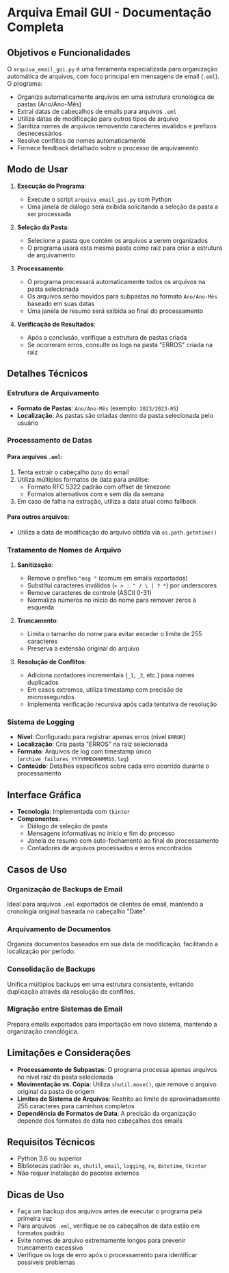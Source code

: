 # Arquiva Email GUI - Documentação Completa

## Objetivos e Funcionalidades

O `arquiva_email_gui.py` é uma ferramenta especializada para organização automática de arquivos, com foco principal em mensagens de email (`.eml`). O programa:

- Organiza automaticamente arquivos em uma estrutura cronológica de pastas (Ano/Ano-Mês)
- Extrai datas de cabeçalhos de emails para arquivos `.eml`
- Utiliza datas de modificação para outros tipos de arquivo
- Sanitiza nomes de arquivos removendo caracteres inválidos e prefixos desnecessários
- Resolve conflitos de nomes automaticamente
- Fornece feedback detalhado sobre o processo de arquivamento

## Modo de Usar

1. **Execução do Programa**:
   - Execute o script `arquiva_email_gui.py` com Python
   - Uma janela de diálogo será exibida solicitando a seleção da pasta a ser processada

2. **Seleção da Pasta**:
   - Selecione a pasta que contém os arquivos a serem organizados
   - O programa usará esta mesma pasta como raiz para criar a estrutura de arquivamento

3. **Processamento**:
   - O programa processará automaticamente todos os arquivos na pasta selecionada
   - Os arquivos serão movidos para subpastas no formato `Ano/Ano-Mês` baseado em suas datas
   - Uma janela de resumo será exibida ao final do processamento

4. **Verificação de Resultados**:
   - Após a conclusão, verifique a estrutura de pastas criada
   - Se ocorreram erros, consulte os logs na pasta "ERROS" criada na raiz

## Detalhes Técnicos

### Estrutura de Arquivamento

- **Formato de Pastas**: `Ano/Ano-Mês` (exemplo: `2023/2023-05`)
- **Localização**: As pastas são criadas dentro da pasta selecionada pelo usuário

### Processamento de Datas

#### Para arquivos `.eml`:
1. Tenta extrair o cabeçalho `Date` do email
2. Utiliza múltiplos formatos de data para análise:
   - Formato RFC 5322 padrão com offset de timezone
   - Formatos alternativos com e sem dia da semana
3. Em caso de falha na extração, utiliza a data atual como fallback

#### Para outros arquivos:
- Utiliza a data de modificação do arquivo obtida via `os.path.getmtime()`

### Tratamento de Nomes de Arquivo

1. **Sanitização**:
   - Remove o prefixo `"msg "` (comum em emails exportados)
   - Substitui caracteres inválidos (`< > : " / \ | ? *`) por underscores
   - Remove caracteres de controle (ASCII 0-31)
   - Normaliza números no início do nome para remover zeros à esquerda

2. **Truncamento**:
   - Limita o tamanho do nome para evitar exceder o limite de 255 caracteres
   - Preserva a extensão original do arquivo

3. **Resolução de Conflitos**:
   - Adiciona contadores incrementais (`_1`, `_2`, etc.) para nomes duplicados
   - Em casos extremos, utiliza timestamp com precisão de microssegundos
   - Implementa verificação recursiva após cada tentativa de resolução

### Sistema de Logging

- **Nível**: Configurado para registrar apenas erros (nível `ERROR`)
- **Localização**: Cria pasta "ERROS" na raiz selecionada
- **Formato**: Arquivos de log com timestamp único (`archive_failures_YYYYMMDDHHMMSS.log`)
- **Conteúdo**: Detalhes específicos sobre cada erro ocorrido durante o processamento

## Interface Gráfica

- **Tecnologia**: Implementada com `tkinter`
- **Componentes**:
  - Diálogo de seleção de pasta
  - Mensagens informativas no início e fim do processo
  - Janela de resumo com auto-fechamento ao final do processamento
  - Contadores de arquivos processados e erros encontrados

## Casos de Uso

### Organização de Backups de Email
Ideal para arquivos `.eml` exportados de clientes de email, mantendo a cronologia original baseada no cabeçalho "Date".

### Arquivamento de Documentos
Organiza documentos baseados em sua data de modificação, facilitando a localização por período.

### Consolidação de Backups
Unifica múltiplos backups em uma estrutura consistente, evitando duplicação através da resolução de conflitos.

### Migração entre Sistemas de Email
Prepara emails exportados para importação em novo sistema, mantendo a organização cronológica.

## Limitações e Considerações

- **Processamento de Subpastas**: O programa processa apenas arquivos no nível raiz da pasta selecionada
- **Movimentação vs. Cópia**: Utiliza `shutil.move()`, que remove o arquivo original da pasta de origem
- **Limites de Sistema de Arquivos**: Restrito ao limite de aproximadamente 255 caracteres para caminhos completos
- **Dependência de Formatos de Data**: A precisão da organização depende dos formatos de data nos cabeçalhos dos emails

## Requisitos Técnicos

- Python 3.6 ou superior
- Bibliotecas padrão: `os`, `shutil`, `email`, `logging`, `re`, `datetime`, `tkinter`
- Não requer instalação de pacotes externos

## Dicas de Uso

- Faça um backup dos arquivos antes de executar o programa pela primeira vez
- Para arquivos `.eml`, verifique se os cabeçalhos de data estão em formatos padrão
- Evite nomes de arquivo extremamente longos para prevenir truncamento excessivo
- Verifique os logs de erro após o processamento para identificar possíveis problemas
